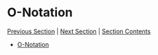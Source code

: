 # O-Notation <!-- omit in toc -->

[Previous Section][prev] | [Next Section][next] | [Section Contents][index]

[prev]: ../01introduction/index.md
[next]: ../03thetaomega/index.md
[index]: ../index.md

- [O-Notation](./01o-notation.md)
